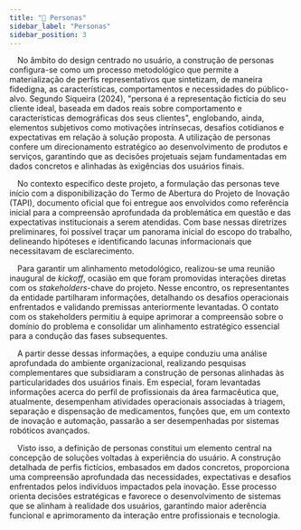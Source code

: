 ```yaml
---
title: "👥 Personas"
sidebar_label: "Personas"
sidebar_position: 3
---
```


&emsp;No âmbito do design centrado no usuário, a construção de personas configura-se como um processo metodológico que permite a materialização de perfis representativos que sintetizam, de maneira fidedigna, as características, comportamentos e necessidades do público-alvo. Segundo Siqueira (2024), "persona é a representação fictícia do seu cliente ideal, baseada em dados reais sobre comportamento e características demográficas dos seus clientes", englobando, ainda, elementos subjetivos como motivações intrínsecas, desafios cotidianos e expectativas em relação à solução proposta. A utilização de personas confere um direcionamento estratégico ao desenvolvimento de produtos e serviços, garantindo que as decisões projetuais sejam fundamentadas em dados concretos e alinhadas às exigências dos usuários finais.

&emsp;No contexto específico deste projeto, a formulação das personas teve início com a disponibilização do Termo de Abertura do Projeto de Inovação (TAPI), documento oficial que foi entregue aos envolvidos como referência inicial para a compreensão aprofundada da problemática em questão e das expectativas institucionais a serem atendidas. Com base nessas diretrizes preliminares, foi possível traçar um panorama inicial do escopo do trabalho, delineando hipóteses e identificando lacunas informacionais que necessitavam de esclarecimento.

&emsp;Para garantir um alinhamento metodológico, realizou-se uma reunião inaugural de *kickoff*, ocasião em que foram promovidas interações diretas com os *stakeholders*-chave do projeto. Nesse encontro, os representantes da entidade partilharam informações, detalhando os desafios operacionais enfrentados e validando premissas anteriormente levantadas. O contato com os stakeholders permitiu à equipe aprimorar a compreensão sobre o domínio do problema e consolidar um alinhamento estratégico essencial para a condução das fases subsequentes.

&emsp;A partir desse dessas informações, a equipe conduziu uma análise aprofundada do ambiente organizacional, realizando pesquisas complementares que subsidiaram a construção de personas alinhadas às particularidades dos usuários finais. Em especial, foram levantadas informações acerca do perfil de profissionais da área farmacêutica que, atualmente, desempenham atividades operacionais associadas à triagem, separação e dispensação de medicamentos, funções que, em um contexto de inovação e automação, passarão a ser desempenhadas por sistemas robóticos avançados.

&emsp;Visto isso, a definição de personas constitui um elemento central na concepção de soluções voltadas à experiência do usuário. A construção detalhada de perfis fictícios, embasados em dados concretos, proporciona uma compreensão aprofundada das necessidades, expectativas e desafios enfrentados pelos indivíduos impactados pela inovação. Esse processo orienta decisões estratégicas e favorece o desenvolvimento de sistemas que se alinham à realidade dos usuários, garantindo maior aderência funcional e aprimoramento da interação entre profissionais e tecnologia.